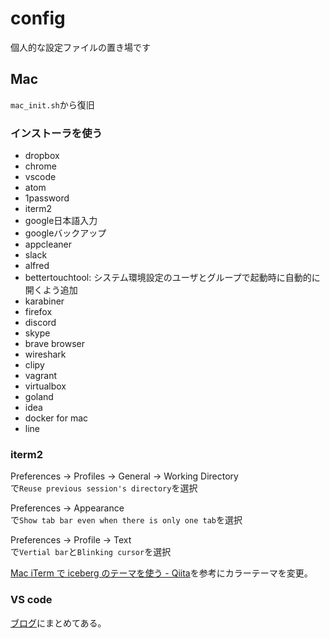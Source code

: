 # config
個人的な設定ファイルの置き場です

## Mac
`mac_init.sh`から復旧

### インストーラを使う
- dropbox
- chrome
- vscode
- atom
- 1password
- iterm2
- google日本語入力
- googleバックアップ
- appcleaner
- slack
- alfred
- bettertouchtool: システム環境設定のユーザとグループで起動時に自動的に開くよう追加
- karabiner
- firefox
- discord
- skype
- brave browser
- wireshark
- clipy
- vagrant
- virtualbox
- goland
- idea
- docker for mac
- line

### iterm2

Preferences -> Profiles -> General -> Working Directory  
で`Reuse previous session's directory`を選択

Preferences -> Appearance  
で`Show tab bar even when there is only one tab`を選択

Preferences -> Profile -> Text  
で`Vertial bar`と`Blinking cursor`を選択

[Mac iTerm で iceberg のテーマを使う \- Qiita](https://qiita.com/tarosaiba/items/fcc399006025ebe9152c)を参考にカラーテーマを変更。

### VS code

[ブログ](https://cipepser.hatenablog.com/entry/setting-for-vscode)にまとめてある。
